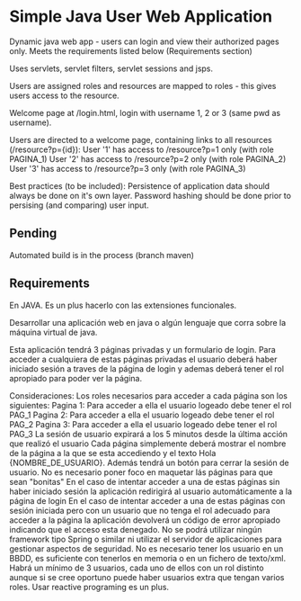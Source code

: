 # Simple Java User Web Application
Dynamic java web app - users can login and view their authorized pages only. Meets the requirements listed below (Requirements section)

Uses servlets, servlet filters, servlet sessions and jsps.

Users are assigned roles and resources are mapped to roles - this gives users access to the resource.

Welcome page at /login.html, login with username 1, 2 or 3 (same pwd as username).

Users are directed to a welcome page, containing links to all resources (/resource?p={id}):
  User '1' has access to /resource?p=1 only (with role PAGINA_1)
  User '2' has access to /resource?p=2 only (with role PAGINA_2)
  User '3' has access to /resource?p=3 only (with role PAGINA_3)

Best practices (to be included):
  Persistence of application data should always be done on it's own layer.
  Password hashing should be done prior to persising (and comparing) user input.

## Pending
Automated build is in the process (branch maven)

## Requirements
En JAVA. Es un plus hacerlo con las extensiones funcionales.
 
Desarrollar una aplicación web en java o algún lenguaje que corra sobre la máquina virtual de java. 
 
Esta aplicación tendrá 3 páginas privadas y un formulario de login.  Para acceder a cualquiera de estas páginas privadas el usuario deberá haber iniciado sesión a traves de la página de login y ademas deberá tener el rol apropiado para poder ver la página.
 
Consideraciones:
Los roles necesarios para acceder a cada página son los siguientes:
            Pagina 1: Para acceder a ella el usuario logeado debe tener el rol PAG_1
            Pagina 2: Para acceder a ella el usuario logeado debe tener el rol PAG_2
            Pagina 3: Para acceder a ella el usuario logeado debe tener el rol PAG_3
La sesión de usuario expirará a los 5 minutos desde la última acción que realizó el usuario
Cada página simplemente deberá mostrar el nombre de la página a la que se esta accediendo y el texto Hola {NOMBRE_DE_USUARIO}. Además tendrá un botón para cerrar la sesión de usuario. No es necesario poner foco en maquetar lás páginas para que sean "bonitas"
En el caso de intentar acceder a una de estas páginas sin haber iniciado sesión la aplicación redirigirá al usuario automáticamente a la página de login
En el caso de intentar acceder a una de estas páginas con sesión iniciada pero con un usuario que no tenga el rol adecuado para acceder a la página la aplicación devolverá un código de error apropiado indicando que el acceso esta denegado.
No se podrá utilizar ningún framework tipo Spring o similar ni utilizar el servidor de aplicaciones para gestionar aspectos de seguridad.
No es necesario tener los usuario en un BBDD, es suficiente con tenerlos en memoria o en un fichero de texto/xml.
Habrá un mínimo de 3 usuarios, cada uno de ellos con un rol distinto aunque si se cree oportuno puede haber usuarios extra que tengan varios roles.
Usar reactive programing es un plus.
